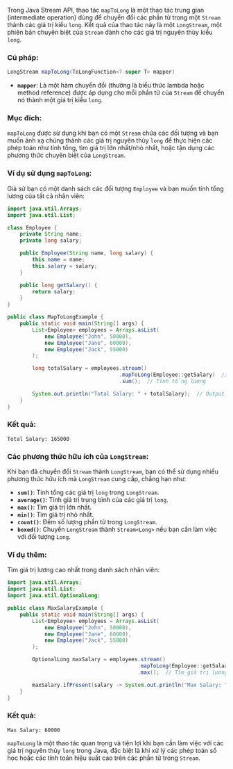 Trong Java Stream API, thao tác `mapToLong` là một thao tác trung gian (intermediate operation) dùng để chuyển đổi các phần tử trong một `Stream` thành các giá trị kiểu `long`. Kết quả của thao tác này là một `LongStream`, một phiên bản chuyên biệt của `Stream` dành cho các giá trị nguyên thủy kiểu `long`.

### Cú pháp:
```java
LongStream mapToLong(ToLongFunction<? super T> mapper)
```

- **`mapper`**: Là một hàm chuyển đổi (thường là biểu thức lambda hoặc method reference) được áp dụng cho mỗi phần tử của `Stream` để chuyển nó thành một giá trị kiểu `long`.

### Mục đích:
`mapToLong` được sử dụng khi bạn có một `Stream` chứa các đối tượng và bạn muốn ánh xạ chúng thành các giá trị nguyên thủy `long` để thực hiện các phép toán như tính tổng, tìm giá trị lớn nhất/nhỏ nhất, hoặc tận dụng các phương thức chuyên biệt của `LongStream`.

### Ví dụ sử dụng `mapToLong`:

Giả sử bạn có một danh sách các đối tượng `Employee` và bạn muốn tính tổng lương của tất cả nhân viên:

```java
import java.util.Arrays;
import java.util.List;

class Employee {
    private String name;
    private long salary;

    public Employee(String name, long salary) {
        this.name = name;
        this.salary = salary;
    }

    public long getSalary() {
        return salary;
    }
}

public class MapToLongExample {
    public static void main(String[] args) {
        List<Employee> employees = Arrays.asList(
            new Employee("John", 50000),
            new Employee("Jane", 60000),
            new Employee("Jack", 55000)
        );

        long totalSalary = employees.stream()
                                    .mapToLong(Employee::getSalary)  // Ánh xạ mỗi Employee thành lương của họ
                                    .sum();  // Tính tổng lương

        System.out.println("Total Salary: " + totalSalary);  // Output: Total Salary: 165000
    }
}
```

### Kết quả:
```
Total Salary: 165000
```

### Các phương thức hữu ích của `LongStream`:
Khi bạn đã chuyển đổi `Stream` thành `LongStream`, bạn có thể sử dụng nhiều phương thức hữu ích mà `LongStream` cung cấp, chẳng hạn như:

- **`sum()`**: Tính tổng các giá trị `long` trong `LongStream`.
- **`average()`**: Tính giá trị trung bình của các giá trị `long`.
- **`max()`**: Tìm giá trị lớn nhất.
- **`min()`**: Tìm giá trị nhỏ nhất.
- **`count()`**: Đếm số lượng phần tử trong `LongStream`.
- **`boxed()`**: Chuyển `LongStream` thành `Stream<Long>` nếu bạn cần làm việc với đối tượng `Long`.

### Ví dụ thêm:

Tìm giá trị lương cao nhất trong danh sách nhân viên:

```java
import java.util.Arrays;
import java.util.List;
import java.util.OptionalLong;

public class MaxSalaryExample {
    public static void main(String[] args) {
        List<Employee> employees = Arrays.asList(
            new Employee("John", 50000),
            new Employee("Jane", 60000),
            new Employee("Jack", 55000)
        );

        OptionalLong maxSalary = employees.stream()
                                          .mapToLong(Employee::getSalary)  // Ánh xạ mỗi Employee thành lương của họ
                                          .max();  // Tìm giá trị lương cao nhất

        maxSalary.ifPresent(salary -> System.out.println("Max Salary: " + salary));  // Output: Max Salary: 60000
    }
}
```

### Kết quả:
```
Max Salary: 60000
```

`mapToLong` là một thao tác quan trọng và tiện lợi khi bạn cần làm việc với các giá trị nguyên thủy `long` trong Java, đặc biệt là khi xử lý các phép toán số học hoặc các tính toán hiệu suất cao trên các phần tử trong `Stream`.